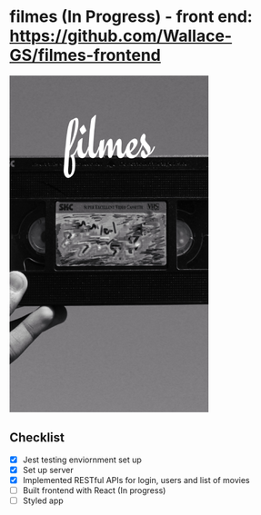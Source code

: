 # filmes (In Progress) - front end: https://github.com/Wallace-GS/filmes-frontend

![logo](./filmes.png)

## Checklist

- [x] Jest testing enviornment set up
- [x] Set up server
- [x] Implemented RESTful APIs for login, users and list of movies
- [ ] Built frontend with React (In progress)
- [ ] Styled app
